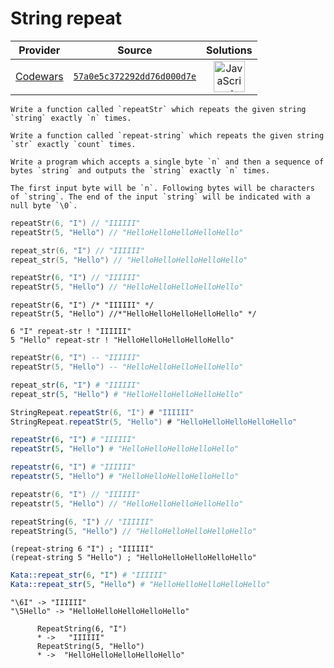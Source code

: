 [_metadata_:generated]: - "true"

# String repeat

<!-- INFO TABLE BEGIN -->

| Provider                                        | Source                                                                               | Solutions                                                                                                                                                    |
| :---------------------------------------------: | :----------------------------------------------------------------------------------: | :----------------------------------------------------------------------------------------------------------------------------------------------------------: |
| [Codewars](../../../docs/providers/Codewars.md) | [`57a0e5c372292dd76d000d7e`](https://www.codewars.com/kata/57a0e5c372292dd76d000d7e) | [<img src="https://res.cloudinary.com/rascaltwo/image/upload/v1631924076/javascript_ehszr7.svg" alt="JavaScript" title="JavaScript" width="50" />](solve.js) |

<!-- INFO TABLE END -->

~~~if-not:racket,bf
Write a function called `repeatStr` which repeats the given string `string` exactly `n` times.
~~~
~~~if:racket
Write a function called `repeat-string` which repeats the given string `str` exactly `count` times.
~~~
~~~if:bf
Write a program which accepts a single byte `n` and then a sequence of bytes `string` and outputs the `string` exactly `n` times.

The first input byte will be `n`. Following bytes will be characters of `string`. The end of the input `string` will be indicated with a null byte `\0`.
~~~

```c
repeatStr(6, "I") // "IIIIII"
repeatStr(5, "Hello") // "HelloHelloHelloHelloHello"
```
```cpp
repeat_str(6, "I") // "IIIIII"
repeat_str(5, "Hello") // "HelloHelloHelloHelloHello"
```
```dart
repeatStr(6, "I") // "IIIIII"
repeatStr(5, "Hello") // "HelloHelloHelloHelloHello"
```

```reason
repeatStr(6, "I") /* "IIIIII" */
repeatStr(5, "Hello") //*"HelloHelloHelloHelloHello" */
```
```factor
6 "I" repeat-str ! "IIIIII"
5 "Hello" repeat-str ! "HelloHelloHelloHelloHello"
```

```lua
repeatStr(6, "I") -- "IIIIII"
repeatStr(5, "Hello") -- "HelloHelloHelloHelloHello"
```

```elixir
repeat_str(6, "I") # "IIIIII"
repeat_str(5, "Hello") # "HelloHelloHelloHelloHello"
```

```scala
StringRepeat.repeatStr(6, "I") # "IIIIII"
StringRepeat.repeatStr(5, "Hello") # "HelloHelloHelloHelloHello"
```

```nim
repeatStr(6, "I") # "IIIIII"
repeatStr(5, "Hello") # "HelloHelloHelloHelloHello"
```

```julia
repeatstr(6, "I") # "IIIIII"
repeatstr(5, "Hello") # "HelloHelloHelloHelloHello"
```

```kotlin
repeatstr(6, "I") // "IIIIII"
repeatstr(5, "Hello") // "HelloHelloHelloHelloHello"
```

```dart
repeatString(6, "I") // "IIIIII"
repeatString(5, "Hello") // "HelloHelloHelloHelloHello"
```
```racket
(repeat-string 6 "I") ; "IIIIII"
(repeat-string 5 "Hello") ; "HelloHelloHelloHelloHello"
```
```perl
Kata::repeat_str(6, "I") # "IIIIII"
Kata::repeat_str(5, "Hello") # "HelloHelloHelloHelloHello"
```
```bf
"\6I" -> "IIIIII"
"\5Hello" -> "HelloHelloHelloHelloHello"
```
```cobol
      RepeatString(6, "I")
      * ->   "IIIIII"
      RepeatString(5, "Hello")
      * ->  "HelloHelloHelloHelloHello"
```
